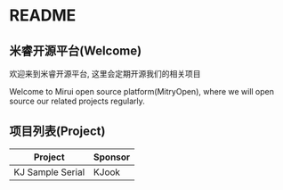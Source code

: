 # README

## 米睿开源平台(Welcome)
欢迎来到米睿开源平台, 这里会定期开源我们的相关项目

Welcome to Mirui open source platform(MitryOpen), where we will open source our related projects regularly.


## 项目列表(Project)
|  Project   | Sponsor  |
|  ----  | ----  |
| KJ Sample Serial  | KJook |


